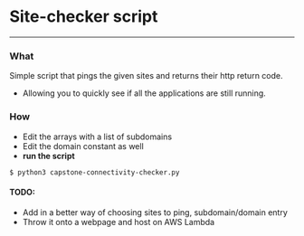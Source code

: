 # Site-checker script
-----------------
### What
Simple script that pings the given sites and returns their http return code. 
* Allowing you to quickly see if all the applications are still running.
### How
* Edit the arrays with a list of subdomains
* Edit the domain constant as well
* **run the script**
```
$ python3 capstone-connectivity-checker.py
```

#### TODO:
 - Add in a better way of choosing sites to ping, subdomain/domain entry
 - Throw it onto a webpage and host on AWS Lambda
